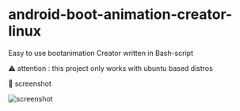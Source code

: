 # android-boot-animation-creator-linux
Easy to use bootanimation Creator written in Bash-script

⚠️ attention :   this project only works with ubuntu based distros



📸 screenshot 


![screenshot](https://user-images.githubusercontent.com/91899799/135888535-bb83b54a-9ee6-4b44-b5a5-29b8bc81a0d3.png)
